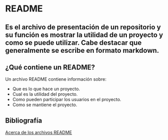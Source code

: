 # README
Es el archivo de presentación de un repositorio y su función es mostrar la utilidad de un proyecto y como se puede utilizar. Cabe destacar que generalmente se escribe en formato markdown.
---

## ¿Qué contiene un README?
Un archivo README contiene información sobre:
- Que es lo que hace un proyecto.
- Cual es la utilidad del proyecto.
- Como pueden participar los usuarios en el proyecto.
- Como se mantiene el proyecto.

## Bibliografía
[Acerca de los archivos README](https://docs.github.com/es/repositories/managing-your-repositorys-settings-and-features/customizing-your-repository/about-readmes)
